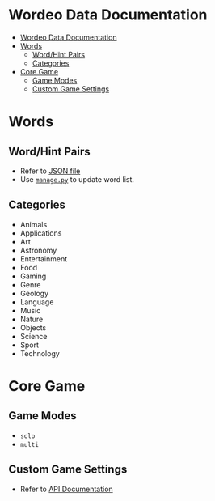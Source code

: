 # Wordeo Data Documentation

- [Wordeo Data Documentation](#wordeo-data-documentation)
- [Words](#words)
  - [Word/Hint Pairs](#wordhint-pairs)
  - [Categories](#categories)
- [Core Game](#core-game)
  - [Game Modes](#game-modes)
  - [Custom Game Settings](#custom-game-settings)

# Words
## Word/Hint Pairs
- Refer to [JSON file](../server/data/words.json)
- Use [`manage.py`](../server/data/manage.py) to update word list.
## Categories
- Animals
- Applications
- Art
- Astronomy
- Entertainment
- Food
- Gaming
- Genre
- Geology
- Language
- Music
- Nature
- Objects
- Science
- Sport
- Technology

# Core Game
## Game Modes
- `solo`
- `multi`

## Custom Game Settings
- Refer to [API Documentation](./API.md#customsettings-object)
